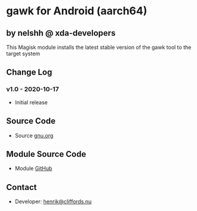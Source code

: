 # gawk for Android (aarch64)

## by nelshh @ xda-developers

This Magisk module installs the latest stable version of the gawk tool to the target system

## Change Log

### v1.0 - 2020-10-17
* Initial release

## Source Code
* Source [gnu.org](https://www.gnu.org/software/gawk)

## Module Source Code
* Module [GitHub](https://github.com/henriknelson/gawk-magisk-module)

## Contact
* Developer: [henrik@cliffords.nu](mailto:henrik@cliffords.nu)

